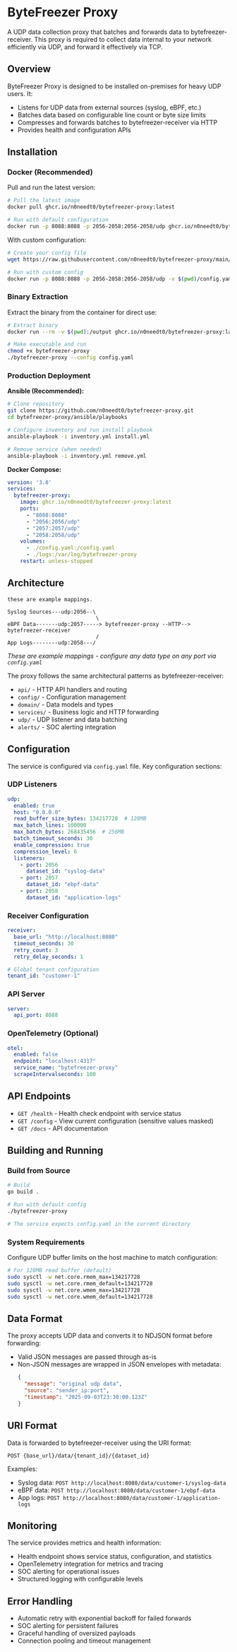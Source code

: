 # ByteFreezer Proxy

A UDP data collection proxy that batches and forwards data to bytefreezer-receiver.
This proxy is required to collect data internal to your network efficiently via UDP, and forward it effectively via TCP.

## Overview

ByteFreezer Proxy is designed to be installed on-premises for heavy UDP users. It:
- Listens for UDP data from external sources (syslog, eBPF, etc.)
- Batches data based on configurable line count or byte size limits
- Compresses and forwards batches to bytefreezer-receiver via HTTP
- Provides health and configuration APIs

## Installation

### Docker (Recommended)

Pull and run the latest version:
```bash
# Pull the latest image
docker pull ghcr.io/n0needt0/bytefreezer-proxy:latest

# Run with default configuration
docker run -p 8088:8088 -p 2056-2058:2056-2058/udp ghcr.io/n0needt0/bytefreezer-proxy:latest
```

With custom configuration:
```bash
# Create your config file
wget https://raw.githubusercontent.com/n0needt0/bytefreezer-proxy/main/config.yaml

# Run with custom config
docker run -p 8088:8088 -p 2056-2058:2056-2058/udp -v $(pwd)/config.yaml:/config.yaml ghcr.io/n0needt0/bytefreezer-proxy:latest
```

### Binary Extraction

Extract the binary from the container for direct use:
```bash
# Extract binary
docker run --rm -v $(pwd):/output ghcr.io/n0needt0/bytefreezer-proxy:latest sh -c "cp /bytefreezer-proxy /output/"

# Make executable and run
chmod +x bytefreezer-proxy
./bytefreezer-proxy --config config.yaml
```

### Production Deployment

**Ansible (Recommended):**
```bash
# Clone repository
git clone https://github.com/n0needt0/bytefreezer-proxy.git
cd bytefreezer-proxy/ansible/playbooks

# Configure inventory and run install playbook
ansible-playbook -i inventory.yml install.yml

# Remove service (when needed)
ansible-playbook -i inventory.yml remove.yml
```

**Docker Compose:**
```yaml
version: '3.8'
services:
  bytefreezer-proxy:
    image: ghcr.io/n0needt0/bytefreezer-proxy:latest
    ports:
      - "8088:8088"
      - "2056:2056/udp"
      - "2057:2057/udp"
      - "2058:2058/udp"
    volumes:
      - ./config.yaml:/config.yaml
      - ./logs:/var/log/bytefreezer-proxy
    restart: unless-stopped
```

## Architecture



```
these are example mappings.

Syslog Sources---udp:2056--\
                            \
eBPF Data-------udp:2057-----> bytefreezer-proxy --HTTP--> bytefreezer-receiver
                            /
App Logs--------udp:2058---/
```

*These are example mappings - configure any data type on any port via `config.yaml`*

The proxy follows the same architectural patterns as bytefreezer-receiver:
- `api/` - HTTP API handlers and routing
- `config/` - Configuration management 
- `domain/` - Data models and types
- `services/` - Business logic and HTTP forwarding
- `udp/` - UDP listener and data batching
- `alerts/` - SOC alerting integration

## Configuration

The service is configured via `config.yaml` file. Key configuration sections:

### UDP Listeners
```yaml
udp:
  enabled: true
  host: "0.0.0.0"
  read_buffer_size_bytes: 134217728  # 128MB
  max_batch_lines: 100000
  max_batch_bytes: 268435456  # 256MB
  batch_timeout_seconds: 30
  enable_compression: true
  compression_level: 6
  listeners:
    - port: 2056
      dataset_id: "syslog-data"
    - port: 2057  
      dataset_id: "ebpf-data"
    - port: 2058
      dataset_id: "application-logs"
```

### Receiver Configuration  
```yaml
receiver:
  base_url: "http://localhost:8080"
  timeout_seconds: 30
  retry_count: 3
  retry_delay_seconds: 1

# Global tenant configuration
tenant_id: "customer-1"
```

### API Server
```yaml
server:
  api_port: 8088
```

### OpenTelemetry (Optional)
```yaml
otel:
  enabled: false
  endpoint: "localhost:4317"
  service_name: "bytefreezer-proxy"
  scrapeIntervalseconds: 100
```

## API Endpoints

- `GET /health` - Health check endpoint with service status
- `GET /config` - View current configuration (sensitive values masked)
- `GET /docs` - API documentation

## Building and Running

### Build from Source
```bash
# Build
go build .

# Run with default config
./bytefreezer-proxy

# The service expects config.yaml in the current directory
```

### System Requirements

Configure UDP buffer limits on the host machine to match configuration:
```bash
# For 128MB read buffer (default)
sudo sysctl -w net.core.rmem_max=134217728
sudo sysctl -w net.core.rmem_default=134217728
sudo sysctl -w net.core.wmem_max=134217728  
sudo sysctl -w net.core.wmem_default=134217728
```

## Data Format

The proxy accepts UDP data and converts it to NDJSON format before forwarding:

- Valid JSON messages are passed through as-is
- Non-JSON messages are wrapped in JSON envelopes with metadata:
  ```json
  {
    "message": "original udp data", 
    "source": "sender_ip:port",
    "timestamp": "2025-09-03T23:30:00.123Z"
  }
  ```

## URI Format

Data is forwarded to bytefreezer-receiver using the URI format:
```
POST {base_url}/data/{tenant_id}/{dataset_id}
```

Examples:
- Syslog data: `POST http://localhost:8080/data/customer-1/syslog-data`
- eBPF data: `POST http://localhost:8080/data/customer-1/ebpf-data`
- App logs: `POST http://localhost:8080/data/customer-1/application-logs`

## Monitoring

The service provides metrics and health information:

- Health endpoint shows service status, configuration, and statistics
- OpenTelemetry integration for metrics and tracing
- SOC alerting for operational issues
- Structured logging with configurable levels

## Error Handling

- Automatic retry with exponential backoff for failed forwards
- SOC alerting for persistent failures
- Graceful handling of oversized payloads
- Connection pooling and timeout management